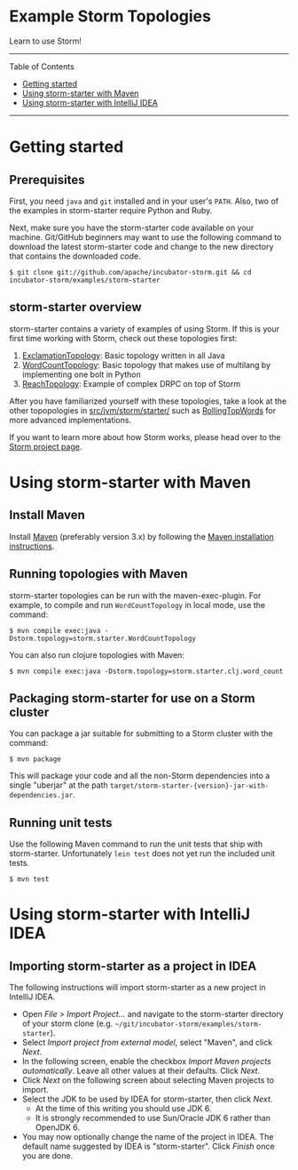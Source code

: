 # Example Storm Topologies

Learn to use Storm!

---

Table of Contents

* <a href="#getting-started">Getting started</a>
* <a href="#maven">Using storm-starter with Maven</a>
* <a href="#intellij-idea">Using storm-starter with IntelliJ IDEA</a>

---


<a name="getting-started"></a>

# Getting started

## Prerequisites

First, you need `java` and `git` installed and in your user's `PATH`.  Also, two of the examples in storm-starter
require Python and Ruby.

Next, make sure you have the storm-starter code available on your machine.  Git/GitHub beginners may want to use the
following command to download the latest storm-starter code and change to the new directory that contains the downloaded
code.

    $ git clone git://github.com/apache/incubator-storm.git && cd incubator-storm/examples/storm-starter


## storm-starter overview

storm-starter contains a variety of examples of using Storm.  If this is your first time working with Storm, check out
these topologies first:

1. [ExclamationTopology](src/jvm/storm/starter/ExclamationTopology.java):  Basic topology written in all Java
2. [WordCountTopology](src/jvm/storm/starter/WordCountTopology.java):  Basic topology that makes use of multilang by
   implementing one bolt in Python
3. [ReachTopology](src/jvm/storm/starter/ReachTopology.java): Example of complex DRPC on top of Storm

After you have familiarized yourself with these topologies, take a look at the other topopologies in
[src/jvm/storm/starter/](src/jvm/storm/starter/) such as [RollingTopWords](src/jvm/storm/starter/RollingTopWords.java)
for more advanced implementations.

If you want to learn more about how Storm works, please head over to the
[Storm project page](http://storm.incubator.apache.org).


<a name="maven"></a>

# Using storm-starter with Maven

## Install Maven

Install [Maven](http://maven.apache.org/) (preferably version 3.x) by following
the [Maven installation instructions](http://maven.apache.org/download.cgi).


## Running topologies with Maven

storm-starter topologies can be run with the maven-exec-plugin. For example, to
compile and run `WordCountTopology` in local mode, use the command:

    $ mvn compile exec:java -Dstorm.topology=storm.starter.WordCountTopology

You can also run clojure topologies with Maven:

    $ mvn compile exec:java -Dstorm.topology=storm.starter.clj.word_count

## Packaging storm-starter for use on a Storm cluster

You can package a jar suitable for submitting to a Storm cluster with the command:

    $ mvn package

This will package your code and all the non-Storm dependencies into a single "uberjar" at the path
`target/storm-starter-{version}-jar-with-dependencies.jar`.


## Running unit tests

Use the following Maven command to run the unit tests that ship with storm-starter.  Unfortunately `lein test` does not
yet run the included unit tests.

    $ mvn test


<a name="intellij-idea"></a>

# Using storm-starter with IntelliJ IDEA

## Importing storm-starter as a project in IDEA

The following instructions will import storm-starter as a new project in IntelliJ IDEA.


* Open _File > Import Project..._ and navigate to the storm-starter directory of your storm clone (e.g.
  `~/git/incubator-storm/examples/storm-starter`).
* Select _Import project from external model_, select "Maven", and click _Next_.
* In the following screen, enable the checkbox _Import Maven projects automatically_.  Leave all other values at their
  defaults.  Click _Next_.
* Click _Next_ on the following screen about selecting Maven projects to import.
* Select the JDK to be used by IDEA for storm-starter, then click _Next_.
    * At the time of this writing you should use JDK 6.
    * It is strongly recommended to use Sun/Oracle JDK 6 rather than OpenJDK 6.
* You may now optionally change the name of the project in IDEA.  The default name suggested by IDEA is "storm-starter".
  Click _Finish_ once you are done.
